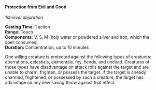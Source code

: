 #### Protection from Evil and Good
<!-- markdownlint-disable link-image-reference-definitions -->
[_metadata_:spell_name]:- "Protection from Evil and Good"
[_metadata_:spell_level]:- "1"
[_metadata_:spell_school]:- "abjuration"
[_metadata_:ritual]:- "false"
[_metadata_:casting_time_amount]:- "1"
[_metadata_:casting_time_unit]:- "action"
[_metadata_:range]:- "Touch"
[_metadata_:target]:- "one willing creature"
[_metadata_:components_verbal]:- "true"
[_metadata_:components_somatic]:- "true"
[_metadata_:components_material]:- "true"
[_metadata_:components_material_description]:- "holy water or powdered silver and iron, which the spell consumes"
[_metadata_:duration]:- "10 minutes"
[_metadata_:concentration]:- "true"
[_metadata_:compared_to_wotc_srd_5.1]:- "mechanics_same_wording_different"
[_metadata_:compared_to_a5e_srd]:- "mechanics_same_wording_different"
<!-- markdownlint-disable-next-line no-emphasis-as-heading -->
_1st-level abjuration_

**Casting Time:** 1 action \
**Range:** Touch \
**Components:** V, S, M (holy water or powdered silver and iron, which the spell consumes) \
**Duration:** Concentration, up to 10 minutes

One willing creature is protected against the following types of creatures: aberrations, celestials, elementals, fey, fiends, and undead.
Creatures of those types have disadvantage on attack rolls against the target and are unable to charm, frighten, or possess the target.
If the target is already charmed, frightened, or possessed by such a creature, the target has advantage on any new saving throw against that effect.
